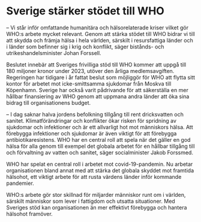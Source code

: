 # Sverige stärker stödet till WHO

– Vi står inför omfattande humanitära och hälsorelaterade kriser vilket gör WHO:s arbete mycket relevant. Genom att stärka stödet till WHO bidrar vi till att skydda och främja hälsa i hela världen, särskilt i resursfattiga länder och i länder som befinner sig i krig och konflikt, säger bistånds\- och utrikeshandelsminister Johan Forssell.

Beslutet innebär att Sveriges frivilliga stöd till WHO kommer att uppgå till 180 miljoner kronor under 2023, utöver den årliga medlemsavgiften. Regeringen har tidigare i år fattat beslut som möjliggör för WHO att flytta sitt kontor för arbetet mot icke\-smittsamma sjukdomar från Moskva till Köpenhamn. Sverige har också varit pådrivande för att säkerställa en mer hållbar finansiering av WHO genom att uppmana andra länder att öka sina bidrag till organisationens budget.

– I dag saknar halva jordens befolkning tillgång till rent dricksvatten och sanitet. Klimatförändringar och konflikter ökar risken för spridning av sjukdomar och infektioner och är ett allvarligt hot mot människors hälsa. Att förebygga infektioner och sjukdomar är även viktigt för att förebygga antibiotikaresistens. WHO har en central roll att spela när det gäller en god hälsa för alla genom till exempel det globala arbetet för en hållbar tillgång till och förvaltning av vatten och sanitet, säger socialminister Jakob Forssmed.

WHO har spelat en central roll i arbetet mot covid\-19\-pandemin. Nu arbetar organisationen bland annat med att stärka det globala skyddet mot framtida hälsohot, ett viktigt arbete för att rusta värdens länder inför kommande pandemier.

WHO:s arbete gör stor skillnad för miljarder människor runt om i världen, särskilt människor som lever i fattigdom och utsatta situationer. Med Sveriges stöd kan organisationen än mer effektivt förebygga och hantera hälsohot framöver.
